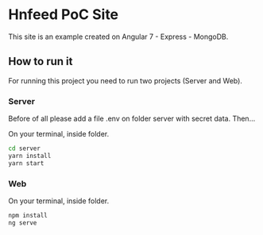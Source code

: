 # Hnfeed PoC Site

This site is an example created on Angular 7 - Express - MongoDB.

## How to run it

For running this project you need to run two projects (Server and Web).

### Server

Before of all please add a file .env on folder server with secret data. Then...

On your terminal, inside folder.

```bash
cd server
yarn install
yarn start
```

### Web

On your terminal, inside folder.

```bash
npm install
ng serve
```
